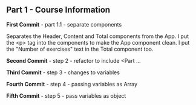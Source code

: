 ## Part 1 - Course Information

**First Commit** - part 1.1 - separate components

Separates the Header, Content and Total components from the App.
I put the \<p\> tag into the components to make the App component clean.
I put the "Number of exercises" text in the Total component too.

**Second Commit** - step 2 - refactor to include \<Part ...

**Third Commit** - step 3 - changes to variables

**Fourth Commit** - step 4 - passing variables as Array

**Fifth Commit** - step 5 - pass variables as object
